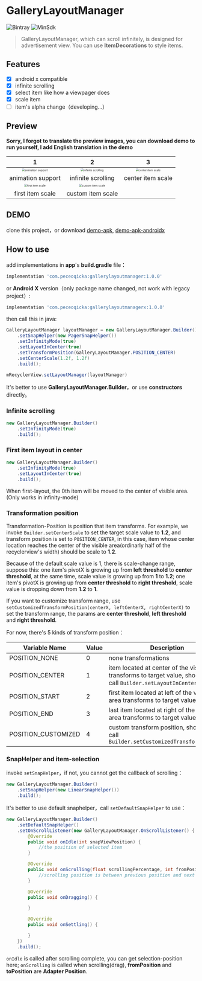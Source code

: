 # GalleryLayoutManager

![Bintray](https://img.shields.io/badge/JCenter-v1.0.0-blue.svg)
![MinSdk](https://img.shields.io/badge/MinSdk-19-green)

> GalleryLayoutManager, which can scroll infinitely, is designed for advertisement view. You can use **ItemDecorations** to style items.

## Features
- [x] android x  compatible
- [x] infinite scrolling
- [x] select item like how a viewpager does
- [x] scale item
- [ ] item's alpha change（developing...）

## Preview



**Sorry, I forgot to translate the preview images, you can download demo to run  yourself, I add English translation in the demo**



| 1 | 2 | 3 |
| :----------------------------------------------------------: | :--: | :--: |
| <img src="/previews/glm01_ItemAnimations.gif" alt="animation support" style="zoom:45%;" /> |<img src="/previews/glm02_Infinite.gif" alt="infinite scrolling" style="zoom:45%;" />|<img src="/previews/glm03_centerScale.gif" alt="center item scale" style="zoom:45%;" />|
| animation support                                                     |infinite scrolling|center item scale|
| <img src="/previews/glm04_firstScale.gif" alt="first item scale" style="zoom:45%;" /> | <img src="/previews/glm05_customScale.gif" alt="custom item scale" style="zoom:45%;" /> |      |
| first item scale | custom item scale |      |

## DEMO

clone this project，or download [demo-apk](https://github.com/peceoqicka/GalleryLayoutManager/blob/master/app/release/app-release.apk), [demo-apk-androidx](https://github.com/peceoqicka/GalleryLayoutManager/blob/master/appx/release/app-release.apk)

## How to use

add implementations in **app**'s **build.gradle** file：
```groovy
implementation 'com.peceoqicka:gallerylayoutmanager:1.0.0'
```
or **Android X** version（only package name changed, not work with legacy project）:
```groovy
implementation 'com.peceoqicka:gallerylayoutmanagerx:1.0.0'
```
then call this in java:
```java
GalleryLayoutManager layoutManager = new GalleryLayoutManager.Builder()
	.setSnapHelper(new PagerSnapHelper())
	.setInfinityMode(true)
	.setLayoutInCenter(true)
	.setTransformPosition(GalleryLayoutManager.POSITION_CENTER)
	.setCenterScale(1.2f, 1.2f)
	.build();
	
mRecyclerView.setLayoutManager(layoutManager)
```
It's better to use **GalleryLayoutManager.Builder**，or use **constructors** directly。

### Infinite scrolling

```java
new GalleryLayoutManager.Builder()
	.setInfinityMode(true)
	.build();
```

### First item layout in center

```java
new GalleryLayoutManager.Builder()
	.setInfinityMode(true)
	.setLayoutInCenter(true)
	.build();
```
When first-layout, the 0th item will be moved to the center of visible area.(Only works in infinity-mode)

### Transformation position

Transformation-Position is position that item transforms. For example, we invoke `Builder.setCenterScale` to set the target scale value to **1.2**, and transform position is set to `POSITION_CENTER`, in this case, item whose center location reaches the center of the visible area(ordinarly half of the recyclerview's width) should be scale to **1.2**.

Because of the default scale value is 1, there is scale-change range, suppose this: one item's pivotX is growing up from **left threshold** to **center threshold**, at the same time, scale value is growing up from **1** to **1.2**; one item's pivotX is growing up from **center threshold** to **right threshold**, scale value is dropping down from **1.2** to **1**.

If you want to customize transform range, use `setCustomizedTransformPosition(centerX, leftCenterX, rightCenterX)` to set  the transform range, the params are **center threshold**, **left threshold** and **right threshold**.

For now, there's 5 kinds of transform position：

| Variable Name              | Value   | Description                                                         |
| ------------------- | ---- | ------------------------------------------------------------ |
| POSITION_NONE       | 0    | none transformations                                                   |
| POSITION_CENTER     | 1    | item located at center of the visible area transforms to target value, should also call `Builder.setLayoutInCenter(true)` |
| POSITION_START      | 2    | first item located at left of the visible area transforms to target value                                     |
| POSITION_END        | 3    | last item located at right of the visible area transforms to target value                                   |
| POSITION_CUSTOMIZED | 4    | custom transform position, should also call `Builder.setCustomizedTransformPosition`|

### SnapHelper and item-selection

invoke `setSnapHelper`，if not, you cannot get the callback of scrolling：

```java
new GalleryLayoutManager.Builder()
	.setSnapHelper(new LinearSnapHelper())
	.build();
```

It's better to use default snaphelper，call `setDefaultSnapHelper` to use：

```java
new GalleryLayoutManager.Builder()
	.setDefaultSnapHelper()
    .setOnScrollListener(new GalleryLayoutManager.OnScrollListener() {
        @Override
        public void onIdle(int snapViewPosition) {
        	//the position of selected item
        }

        @Override
        public void onScrolling(float scrollingPercentage, int fromPosition, int toPosition) {
			//scrolling position is between previous position and next position
        }

        @Override
        public void onDragging() {

        }

        @Override
        public void onSettling() {

        }
    })
	.build();
```

`onIdle` is called after scrolling complete, you can get selection-position here; `onScrolling` is called when scrolling(drag), **fromPosition** and **toPosition** are **Adapter Position**.